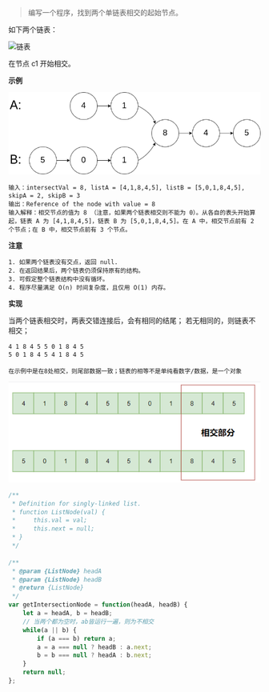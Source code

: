 > 编写一个程序，找到两个单链表相交的起始节点。

如下两个链表：

![链表](https://cdn.jsdelivr.net/gh/tongzk94/daily-leetcode@master/image/160/3e3fc7b4b01901bc18860f92d2cde40.png)

在节点 c1 开始相交。

**示例**

![示例1](../image/160/160_2.png)

```
输入：intersectVal = 8, listA = [4,1,8,4,5], listB = [5,0,1,8,4,5], skipA = 2, skipB = 3
输出：Reference of the node with value = 8
输入解释：相交节点的值为 8 （注意，如果两个链表相交则不能为 0）。从各自的表头开始算起，链表 A 为 [4,1,8,4,5]，链表 B 为 [5,0,1,8,4,5]。在 A 中，相交节点前有 2 个节点；在 B 中，相交节点前有 3 个节点。
```

**注意**
```
1. 如果两个链表没有交点，返回 null.
2. 在返回结果后，两个链表仍须保持原有的结构。
3. 可假定整个链表结构中没有循环。
4. 程序尽量满足 O(n) 时间复杂度，且仅用 O(1) 内存。
```

**实现**

当两个链表相交时，两表交错连接后，会有相同的结尾；
若无相同的，则链表不相交；
```
4 1 8 4 5 5 0 1 8 4 5
5 0 1 8 4 5 4 1 8 4 5

在示例中是在8处相交，则尾部数据一致；链表的相等不是单纯看数字/数据，是一个对象
```
![图例](../image/160/160_3.png)

```JavaScript
/**
 * Definition for singly-linked list.
 * function ListNode(val) {
 *     this.val = val;
 *     this.next = null;
 * }
 */

/**
 * @param {ListNode} headA
 * @param {ListNode} headB
 * @return {ListNode}
 */
var getIntersectionNode = function(headA, headB) {
    let a = headA, b = headB;
    // 当两个都为空时，ab皆运行一遍，则为不相交
    while(a || b) {
        if (a === b) return a;
        a = a === null ? headB : a.next;
        b = b === null ? headA : b.next;
    }
    return null;
};
```